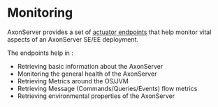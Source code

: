 # Monitoring

AxonServer provides a set of [actuator endpoints](actuator-endpoints.md) that help monitor vital aspects of an AxonServer SE/EE deployment. 

The endpoints help in :

* Retrieving basic information about the AxonServer 
* Monitoring the general health of the AxonServer
* Retrieving Metrics around the OS/JVM
* Retrieving Message \(Commands/Queries/Events\) flow metrics
* Retrieving environmental properties of the AxonServer





